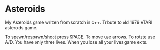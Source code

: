 # Asteroids
My Asteroids game written from scratch in c++. Tribute to old 1979 ATARI asteroids game.

To spawn/respawn/shoot press SPACE.
To move use arrows. To rotate use A/D.
You have only three lives.
When you lose all your lives game exits.
